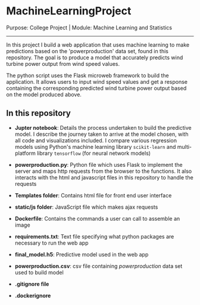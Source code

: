 # MachineLearningProject
Purpose: College Project | Module: Machine Learning and Statistics
***
In this project I build a web application that uses machine learning to make predictions based on the 'powerproduction' data set, found in this repository. The goal is to produce a model that accurately predicts wind turbine power output from wind speed values. 

The python script uses the Flask microweb framework to build the application. It allows users to input wind speed values and get a response containing the corresponding predicted wind turbine power output based on the model produced above.

## In this repository

* **Jupter notebook**: Details the process undertaken to build the predictive model. I describe the journey taken to arrive at the model chosen, with all code and visualizations included. I compare various regression models using Python's machine learning library `scikit-learn` and multi-platform library `tensorflow` (for neural network models)

* **powerproduction.py**: Python file which uses Flask to implement the server and maps http requests from the browser to the functions. It also interacts with the html and javascript files in this repository to handle the requests

* **Templates folder**: Contains html file for front end user interface

* **static/js folder**: JavaScript file which makes ajax requests

* **Dockerfile**: Contains the commands a user can call to assemble an image

* **requirements.txt**: Text file specifying what python packages are necessary to run the web app

* **final_model.h5**: Predictive model used in the web app

* **powerproduction.csv**: csv file containing *powerproduction* data set used to build model

* **.gitignore file** 

* **.dockerignore**

